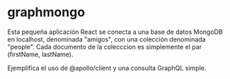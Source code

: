 # graphmongo
Esta pequeña aplicación React se conecta a una base de datos MongoDB en localhost, denominada "amigos", con una colección denominada "people".
Cada documento de la colecccion es simplemente el par (firstName, lastName).

Ejemplifica el uso de @apollo/client y una consulta GraphQL simple.

